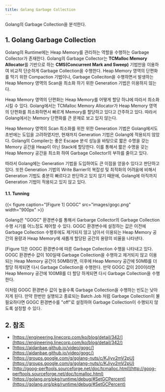 ```yaml
---
title: Golang Garbage Collection
---
```


Golang의 Garbage Collection을 분석한다.

## 1. Golang Garbage Collection

Golang의 Runtime에는 Heap Memory를 관리하는 역할을 수행하는 Garbage Collector가 존재한다. Golang의 Garbage Collector는 **TCMalloc Memory Allocator**를 기반으로 하는 **CMS(Concurrent Mark and Sweep)** 기법만을 이용하여 비교적 단순하게 Garbage Collection을 수행한다. Heap Memory 영역의 단편화를 막기 위한 Compaction 기법이나, Garbage Colleciton을 수행하면서 발생하는 Heap Memory 영역의 Scan을 최소화 하기 위한 Generation 기법은 이용하지 않는다.

Heap Memory 영역의 단편화는 Heap Memory를 어떻게 할당 하냐에 따라서 최소화시킬 수 있다. Golang에서는 TCMalloc Memory Allocator가 Heap Memory 영역의 단편화를 최소화하면서 빠르게 Memory를 할당하고 있다고 간주하고 있다. 따라서 Golang에서는 Memory 단편화를 큰 문제로 보고 있지 않는다.

Heap Memory 영역의 Scan 최소화를 위한 위한 Generation 기법은 Golang에서도 초반에는 도입을 고려하였지만, 현재까지 Generation 기법은 Golang에 적용되지 않았다. Golang의 Compiler는 좋은 Escape 분석 성능을 바탕으로 짧은 수명을 갖는 Memory 공간을 Heap이 아닌 Stack에 할당한다. 이를 통해서 짧은 수명을 갖는 Heap Memory 공간을 최소화 하여 Garbage Collector의 부하를 줄이고 있다.

따라서 Golang에는 Generation 기법을 도입하여도 큰 이점을 얻을수 있다고 판단하고 있다. 또한 Generation 기법의 Write Barrier의 복잡성 및 최적화의 어려움에 비해서 Generation 기법도 충분히 빠르다고 판단하고 있지 않기 때문에, Golang에 아직까지 Generation 기법이 적용되고 있지 않고 있다.

#### 1.1. Tunning

{{< figure caption="[Figure 1] GOGC" src="images/gogc.png" width="900px" >}}

Golang은 "GOGC" 환경변수를 통해서 Garbarge Collector의 Garbage Collection 수행 시기를 어느정도 제어할 수 있다. GOGC 환경변수에 설정하는 값은 이전에 Garbage Collection 수행후에도 제거되지 않고 남아서 이용되는 Heap Memory 공간의 용량과 Heap Memory에 새롭개 할당된 공간의 용량의 비율을 나타낸다.

[Figure 1]은 GOGC 환경변수에 따른 Garbage Collection 수행을 나타내고 있다. GOGC 환경변수 값이 100일때 Garbage Collection을 수행하고 제거되지 않고 이용되는 Heap Memory 공간이 50MB라면, 이후에 Heap Memory 공간에 50MB를 더 할당 하게되면 다시 Garbage Collection을 수행한다. 만약 GOGC 값이 200이라면 Heap Memory 공간에 100MB를 더 할당 하게되면 다시 Garbage Collection을 수행한다.

이처럼 GOGC 환경변수 값이 높을수록 Garbage Collection을 수행하는 빈도는 낮아지게 된다. 만약 한번만 실행되고 종료되는 Batch Job 처럼 Garbage Collection이 불필요하다면 GOGC 환경변수를 "off"로 설정하여 Garbage Collection이 수행되지 않도록 설정할 수 있다.

## 2. 참조

* [https://engineering.linecorp.com/ko/blog/detail/342/](https://engineering.linecorp.com/ko/blog/detail/342/)
* [https://aidanbae.github.io/video/gogc/](https://aidanbae.github.io/video/gogc/)
* [https://groups.google.com/g/golang-nuts/c/KJiyv2mV2pU](https://groups.google.com/g/golang-nuts/c/KJiyv2mV2pU)
* [http://goog-perftools.sourceforge.net/doc/tcmalloc.html](http://goog-perftools.sourceforge.net/doc/tcmalloc.html)
* [https://golang.org/pkg/runtime/debug/#SetGCPercent](https://golang.org/pkg/runtime/debug/#SetGCPercent)